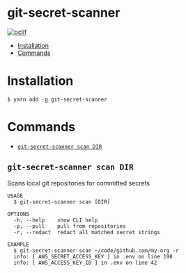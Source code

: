 git-secret-scanner
=====================

[![oclif](https://img.shields.io/badge/cli-oclif-brightgreen.svg)](https://oclif.io)

* [Installation](#installation)
* [Commands](#commands)

# Installation

```sh-session
$ yarn add -g git-secret-scanner
```

# Commands

* [`git-secret-scanner scan DIR`](#git-secret-scanner-scan)

## `git-secret-scanner scan DIR`

Scans local git repositories for committed secrets

```
USAGE
  $ git-secret-scanner scan [DIR]

OPTIONS
  -h, --help    show CLI help
  -p, --pull    pull from repositories
  -r, --redact  redact all matched secret strings

EXAMPLE
  $ git-secret-scanner scan ~/code/github.com/my-org -r
  info: [ AWS_SECRET_ACCESS_KEY ] in .env on line 198
  info: [ AWS_ACCESS_KEY_ID ] in .env on line 42
```
